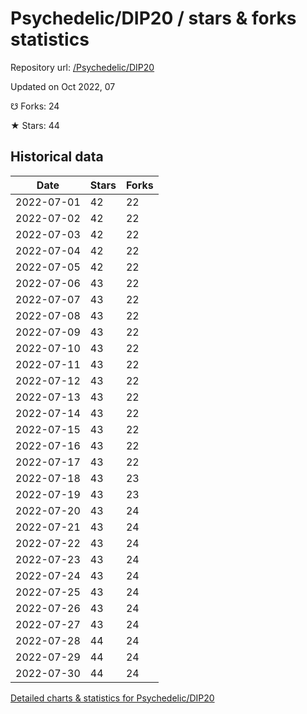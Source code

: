 # Psychedelic/DIP20 / stars & forks statistics

Repository url: [/Psychedelic/DIP20](https://github.com/Psychedelic/DIP20)

Updated on Oct 2022, 07

☋ Forks: 24

★ Stars: 44

## Historical data
| Date | Stars | Forks |
|------|-------|-------|
| 2022-07-01 | 42 | 22 | 
| 2022-07-02 | 42 | 22 | 
| 2022-07-03 | 42 | 22 | 
| 2022-07-04 | 42 | 22 | 
| 2022-07-05 | 42 | 22 | 
| 2022-07-06 | 43 | 22 | 
| 2022-07-07 | 43 | 22 | 
| 2022-07-08 | 43 | 22 | 
| 2022-07-09 | 43 | 22 | 
| 2022-07-10 | 43 | 22 | 
| 2022-07-11 | 43 | 22 | 
| 2022-07-12 | 43 | 22 | 
| 2022-07-13 | 43 | 22 | 
| 2022-07-14 | 43 | 22 | 
| 2022-07-15 | 43 | 22 | 
| 2022-07-16 | 43 | 22 | 
| 2022-07-17 | 43 | 22 | 
| 2022-07-18 | 43 | 23 | 
| 2022-07-19 | 43 | 23 | 
| 2022-07-20 | 43 | 24 | 
| 2022-07-21 | 43 | 24 | 
| 2022-07-22 | 43 | 24 | 
| 2022-07-23 | 43 | 24 | 
| 2022-07-24 | 43 | 24 | 
| 2022-07-25 | 43 | 24 | 
| 2022-07-26 | 43 | 24 | 
| 2022-07-27 | 43 | 24 | 
| 2022-07-28 | 44 | 24 | 
| 2022-07-29 | 44 | 24 | 
| 2022-07-30 | 44 | 24 | 


[Detailed charts & statistics for Psychedelic/DIP20](https://reviewgithub.com/rep/Psychedelic/DIP20)
